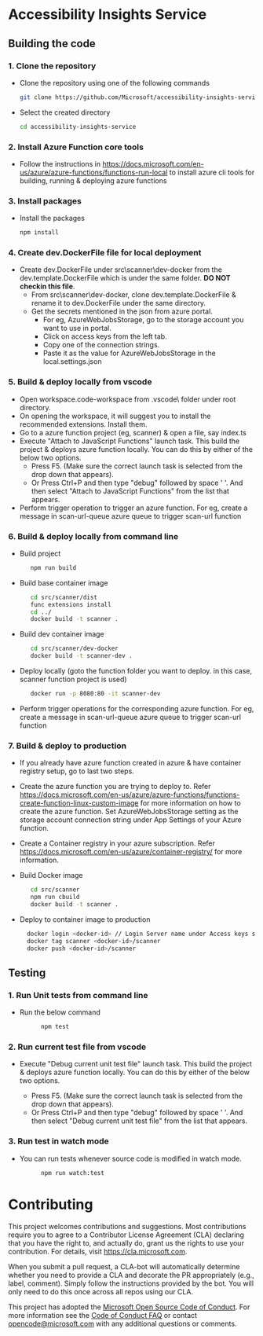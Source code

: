 # Accessibility Insights Service

## Building the code

### 1. Clone the repository

-   Clone the repository using one of the following commands
    ```bash
    git clone https://github.com/Microsoft/accessibility-insights-service.git
    ```
-   Select the created directory
    ```bash
    cd accessibility-insights-service
    ```

### 2. Install Azure Function core tools

-   Follow the instructions in https://docs.microsoft.com/en-us/azure/azure-functions/functions-run-local to install azure cli tools for building, running & deploying azure functions

### 3. Install packages

-   Install the packages
    ```bash
    npm install
    ```

### 4. Create dev.DockerFile file for local deployment

-   Create dev.DockerFile under src\scanner\dev-docker from the dev.template.DockerFile which is under the same folder. **DO NOT checkin this file**.
    -   From src\scanner\dev-docker, clone dev.template.DockerFile & rename it to dev.DockerFile under the same directory.
    -   Get the secrets mentioned in the json from azure portal.
        -   For eg, AzureWebJobsStorage, go to the storage account you want to use in portal.
        -   Click on access keys from the left tab.
        -   Copy one of the connection strings.
        -   Paste it as the value for AzureWebJobsStorage in the local.settings.json

### 5. Build & deploy locally from vscode

-   Open workspace.code-workspace from .vscode\ folder under root directory.
-   On opening the workspace, it will suggest you to install the recommended extensions. Install them.
-   Go to a azure function project (eg, scanner) & open a file, say index.ts
-   Execute "Attach to JavaScript Functions" launch task. This build the project & deploys azure function locally.
    You can do this by either of the below two options.
    -   Press F5. (Make sure the correct launch task is selected from the drop down that appears).
    -   Or Press Ctrl+P and then type "debug" followed by space ' '. And then select "Attach to JavaScript Functions" from the list that appears.
-   Perform trigger operation to trigger an azure function. For eg, create a message in scan-url-queue azure queue to trigger scan-url function

### 6. Build & deploy locally from command line

-   Build project

    ```bash
       npm run build
    ```

-   Build base container image

    ```bash
       cd src/scanner/dist
       func extensions install
       cd ../
       docker build -t scanner .
    ```

-   Build dev container image

    ```bash
       cd src/scanner/dev-docker
       docker build -t scanner-dev .
    ```

-   Deploy locally (goto the function folder you want to deploy. in this case, scanner function project is used)

    ```bash
       docker run -p 8080:80 -it scanner-dev
    ```

-   Perform trigger operations for the corresponding azure function. For eg, create a message in scan-url-queue azure queue to trigger scan-url function

### 7. Build & deploy to production

-   If you already have azure function created in azure & have container registry setup, go to last two steps.
-   Create the azure function you are trying to deploy to. Refer https://docs.microsoft.com/en-us/azure/azure-functions/functions-create-function-linux-custom-image
    for more information on how to create the azure function.
    Set AzureWebJobsStorage setting as the storage account connection string under App Settings of your Azure function.
-   Create a Container registry in your azure subscription. Refer https://docs.microsoft.com/en-us/azure/container-registry/ for more information.
-   Build Docker image

    ```bash
       cd src/scanner
       npm run cbuild
       docker build -t scanner .
    ```

-   Deploy to container image to production

    ```bash
      docker login <docker-id> // Login Server name under Access keys section of your azure container registry
      docker tag scanner <docker-id>/scanner
      docker push <docker-id>/scanner
    ```

## Testing

### 1. Run Unit tests from command line

-   Run the below command
    ```bash
          npm test
    ```

### 2. Run current test file from vscode

-   Execute "Debug current unit test file" launch task. This build the project & deploys azure function locally.
    You can do this by either of the below two options.

    -   Press F5. (Make sure the correct launch task is selected from the drop down that appears).
    -   Or Press Ctrl+P and then type "debug" followed by space ' '. And then select "Debug current unit test file" from the list that appears.

### 3. Run test in watch mode

-   You can run tests whenever source code is modified in watch mode.

    ```bash
          npm run watch:test
    ```

# Contributing

This project welcomes contributions and suggestions. Most contributions require you to agree to a
Contributor License Agreement (CLA) declaring that you have the right to, and actually do, grant us
the rights to use your contribution. For details, visit https://cla.microsoft.com.

When you submit a pull request, a CLA-bot will automatically determine whether you need to provide
a CLA and decorate the PR appropriately (e.g., label, comment). Simply follow the instructions
provided by the bot. You will only need to do this once across all repos using our CLA.

This project has adopted the [Microsoft Open Source Code of Conduct](https://opensource.microsoft.com/codeofconduct/).
For more information see the [Code of Conduct FAQ](https://opensource.microsoft.com/codeofconduct/faq/) or
contact [opencode@microsoft.com](mailto:opencode@microsoft.com) with any additional questions or comments.
